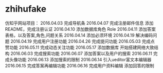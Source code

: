 # zhihufake
仿知乎网站项目：
2016.04.03 完成导航条
2016.04.07 完成注册邮件信息
           添加README，完成注册认证
2016.04.10 添加数据库角色 Role
2016.04.11 添加答案表格，以及答案,角色,问题关系
2016.04.14 添加必须环境
2016.04.19 解决编码问题
2016.04.19 完成用户注册功能
2016.04.26 完成提问功能
2016.05.03 完成点赞功能
2016.05.11 完成动态关注功能
2016.05.17 添加数据库
           开始搭建网络大致结构
2016.06.03 完成搜索功能
2016.06.07 添加答案以及用户的搜索
2016.06.11 完成头像功能
2016.06.13 添加搜索的限制
2016.06.14 引入ueditor富文本编辑器
2016.06.15 完成答案再编辑功能
2016.06.16 完成用户资料编辑
           添加回答的限制
